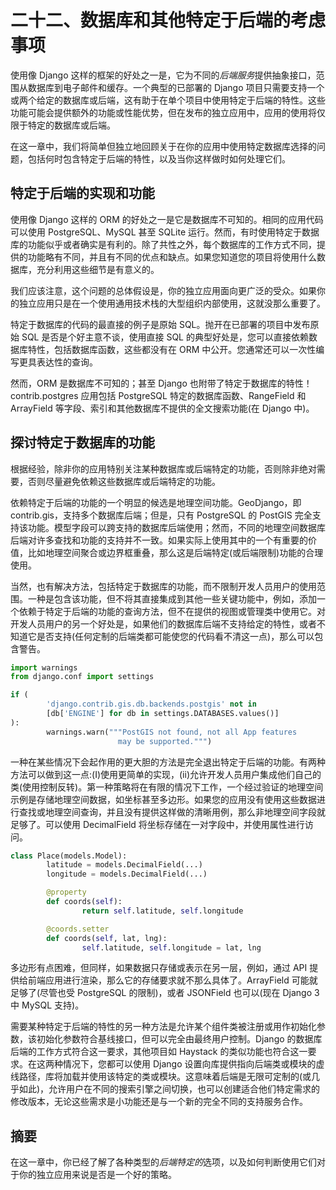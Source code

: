 # 二十二、数据库和其他特定于后端的考虑事项

使用像 Django 这样的框架的好处之一是，它为不同的*后端服务*提供抽象接口，范围从数据库到电子邮件和缓存。一个典型的已部署的 Django 项目只需要支持一个或两个给定的数据库或后端，这有助于在单个项目中使用特定于后端的特性。这些功能可能会提供额外的功能或性能优势，但在发布的独立应用中，应用的使用将仅限于特定的数据库或后端。

在这一章中，我们将简单但独立地回顾关于在你的应用中使用特定数据库选择的问题，包括何时包含特定于后端的特性，以及当你这样做时如何处理它们。

## 特定于后端的实现和功能

使用像 Django 这样的 ORM 的好处之一是它是数据库不可知的。相同的应用代码可以使用 PostgreSQL、MySQL 甚至 SQLite 运行。然而，有时使用特定于数据库的功能似乎或者确实是有利的。除了共性之外，每个数据库的工作方式不同，提供的功能略有不同，并且有不同的优点和缺点。如果您知道您的项目将使用什么数据库，充分利用这些细节是有意义的。

我们应该注意，这个问题的总体假设是，你的独立应用面向更广泛的受众。如果你的独立应用只是在一个使用通用技术栈的大型组织内部使用，这就没那么重要了。

特定于数据库的代码的最直接的例子是原始 SQL。抛开在已部署的项目中发布原始 SQL 是否是个好主意不谈，使用直接 SQL 的典型好处是，您可以直接依赖数据库特性，包括数据库函数，这些都没有在 ORM 中公开。您通常还可以一次性编写更具表达性的查询。

然而，ORM 是数据库不可知的；甚至 Django 也附带了特定于数据库的特性！contrib.postgres 应用包括 PostgreSQL 特定的数据库函数、RangeField 和 ArrayField 等字段、索引和其他数据库不提供的全文搜索功能(在 Django 中)。

## 探讨特定于数据库的功能

根据经验，除非你的应用特别关注某种数据库或后端特定的功能，否则除非绝对需要，否则尽量避免依赖这些数据库或后端特定的功能。

依赖特定于后端的功能的一个明显的候选是地理空间功能。GeoDjango，即 contrib.gis，支持多个数据库后端；但是，只有 PostgreSQL 的 PostGIS 完全支持该功能。模型字段可以跨支持的数据库后端使用；然而，不同的地理空间数据库后端对许多查找和功能的支持并不一致。如果实际上使用其中的一个有重要的价值，比如地理空间聚合或边界框重叠，那么这是后端特定(或后端限制)功能的合理使用。

当然，也有解决方法，包括特定于数据库的功能，而不限制开发人员用户的使用范围。一种是包含该功能，但不将其直接集成到其他一些关键功能中，例如，添加一个依赖于特定于后端的功能的查询方法，但不在提供的视图或管理类中使用它。对开发人员用户的另一个好处是，如果他们的数据库后端不支持给定的特性，或者不知道它是否支持(任何定制的后端类都可能使您的代码看不清这一点)，那么可以包含警告。

```py
import warnings
from django.conf import settings

if (
        'django.contrib.gis.db.backends.postgis' not in
        [db['ENGINE'] for db in settings.DATABASES.values()]
):
        warnings.warn("""PostGIS not found, not all App features
                        may be supported.""")

```

一种在某些情况下会起作用的更大胆的方法是完全退出特定于后端的功能。有两种方法可以做到这一点:(I)使用更简单的实现，(ii)允许开发人员用户集成他们自己的类(使用控制反转)。第一种策略将在有限的情况下工作，一个经过验证的地理空间示例是存储地理空间数据，如坐标甚至多边形。如果您的应用没有使用这些数据进行查找或地理空间查询，并且没有提供这样做的清晰用例，那么非地理空间字段就足够了。可以使用 DecimalField 将坐标存储在一对字段中，并使用属性进行访问。

```py
class Place(models.Model):
        latitude = models.DecimalField(...)
        longitude = models.DecimalField(...)

        @property
        def coords(self):
                return self.latitude, self.longitude

        @coords.setter
        def coords(self, lat, lng):
                self.latitude, self.longitude = lat, lng

```

多边形有点困难，但同样，如果数据只存储或表示在另一层，例如，通过 API 提供给前端应用进行渲染，那么它的存储要求就不那么具体了。ArrayField 可能就足够了(尽管也受 PostgreSQL 的限制)，或者 JSONField 也可以(现在 Django 3 中 MySQL 支持)。

需要某种特定于后端的特性的另一种方法是允许某个组件类被注册或用作初始化参数，该初始化参数符合基线接口，但可以完全由最终用户控制。Django 的数据库后端的工作方式符合这一要求，其他项目如 Haystack 的类似功能也符合这一要求。在这两种情况下，您都可以使用 Django 设置向库提供指向后端类或模块的虚线路径，库将加载并使用该特定的类或模块。这意味着后端是无限可定制的(或几乎如此)，允许用户在不同的搜索引擎之间切换，也可以创建适合他们特定需求的修改版本，无论这些需求是小功能还是与一个新的完全不同的支持服务合作。

## 摘要

在这一章中，你已经了解了各种类型的*后端特定的*选项，以及如何判断使用它们对于你的独立应用来说是否是一个好的策略。